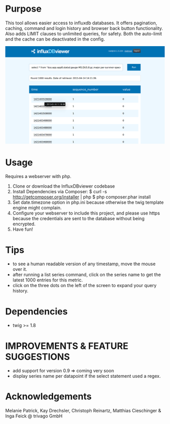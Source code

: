 # Purpose

This tool allows easier access to influxdb databases. It offers pagination, caching, command and login history and browser back button functionality. Also adds LIMIT clauses to unlimited queries, for safety. Both the auto-limit and the cache can be deactivated in the config.

![Query result screenshot](documentation/screenshot1.png)

# Usage

Requires a webserver with php.
1. Clone or download the InfluxDBviewer codebase
2. Install Dependencies via Composer:
        $ curl -s http://getcomposer.org/installer | php
        $ php composer.phar install
3. Set date.timezone option in php.ini because otherwise the twig template engine might complain.
4. Configure your webserver to include this project, and please use https because the credentials are sent to the database without being encrypted.
5. Have fun!

# Tips
* to see a human readable version of any timestamp, move the mouse over it.
* after running a list series command, click on the series name to get the latest 1000 entries for this metric.
* click on the three dots on the left of the screen to expand your query history.

# Dependencies

* twig >= 1.8

# IMPROVEMENTS & FEATURE SUGGESTIONS
* add support for version 0.9 => coming very soon
* display series name per datapoint if the select statement used a regex.

# Acknowledgements

Melanie Patrick, Kay Drechsler, Christoph Reinartz, Matthias Cieschinger & Inga Feick @ trivago GmbH

